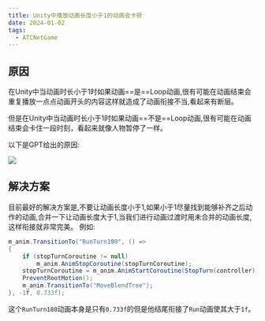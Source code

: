 ```yaml
---
title: Unity中播放动画长度小于1的动画会卡顿
date: 2024-01-02
tags:
  - ATCNetGame
---
```

## 原因
在Unity中当动画时长小于1时如果动画==是==Loop动画,很有可能在动画结束会重复播放一点点动画开头的内容这样就造成了动画衔接不当,看起来有断层。

但是在Unity中当动画时长小于1时如果动画==不是==Loop动画,很有可能在动画结束会卡住一段时刻，看起来就像人物暂停了一样。

以下是GPT给出的原因:

![](/images/posts/Pasted%20image%2020240102142323.png)
## 解决方案
目前最好的解决方案是,不要让动画长度小于1,如果小于1尽量找到能够补齐之后动作的动画,合并一下让动画长度大于1,当我们进行动画过渡时用未合并的动画长度,这样衔接就非常完美。
例如:
```c#
m_anim.TransitionTo("RunTurn180", () =>
{
	if (stopTurnCoroutine != null)
		m_anim.AnimStopCoroutine(stopTurnCoroutine);
	stopTurnCoroutine = m_anim.AnimStartCoroutine(StopTurn(controller));
	PreventRootMotion();
	m_anim.TransitionTo("MoveBlendTree");
}, -1f, 0.733f);
```
这个`RunTurn180`动画本身是只有`0.733f`的但是他结尾衔接了`Run`动画使其大于`1f`。